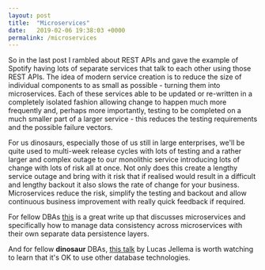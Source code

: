 ```yaml
---
layout: post
title:  "Microservices"
date:   2019-02-06 19:38:03 +0000
permalink: /microservices
---
```


So in the last post I rambled about REST APIs and gave the example of Spotify having lots of separate services that talk to each other using those REST APIs. The idea of modern service creation is to reduce the size of individual components to as small as possible - turning them into microservices. Each of these services able to be updated or re-written in a completely isolated fashion allowing change to happen much more frequently and, perhaps more importantly, testing to be completed on a much smaller part of a larger service - this reduces the testing requirements and the possible failure vectors.

For us dinosaurs, especially those of us still in large enterprises, we'll be quite used to multi-week release cycles with lots of testing and a rather larger and complex outage to our monolithic service introducing lots of change with lots of risk all at once. Not only does this create a lengthy service outage and bring with it risk that if realised would result in a difficult and lengthy backout it also slows the rate of change for your business. Microservices reduce the risk, simplify the testing and backout and allow continuous business improvement with really quick feedback if required.

For fellow DBAs [this](https://medium.com/oracledevs/data-consistency-among-microservices-is-it-possible-fe48938235d1) is a great write up that discusses microservices and specifically how to manage data consistency across microservices with their own separate data persistence layers.

And for fellow **dinosaur** DBAs, [this talk](https://youtu.be/pMiJSvz2q2c?t=5399) by Lucas Jellema is worth watching to learn that it's OK to use other database technologies.
